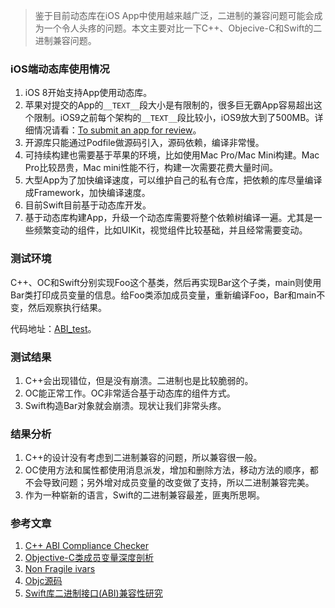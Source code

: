 > 鉴于目前动态库在iOS App中使用越来越广泛，二进制的兼容问题可能会成为一个令人头疼的问题。本文主要对比一下C++、Objecive-C和Swift的二进制兼容问题。

### iOS端动态库使用情况

1. iOS 8开始支持App使用动态库。
2. 苹果对提交的App的`__TEXT__`段大小是有限制的，很多巨无霸App容易超出这个限制。iOS9之前每个架构的`__TEXT__`段比较小，iOS9放大到了500MB。详细情况请看：[To submit an app for review](https://developer.apple.com/library/content/documentation/LanguagesUtilities/Conceptual/iTunesConnect_Guide/Chapters/SubmittingTheApp.html)。
3. 开源库只能通过Podfile做源码引入，源码依赖，编译非常慢。
4. 可持续构建也需要基于苹果的环境，比如使用Mac Pro/Mac Mini构建。Mac Pro比较昂贵，Mac mini性能不行，构建一次需要花费大量时间。
5. 大型App为了加快编译速度，可以维护自己的私有仓库，把依赖的库尽量编译成Framework，加快编译速度。
6. 目前Swift目前基于动态库开发。
7. 基于动态库构建App，升级一个动态库需要将整个依赖树编译一遍。尤其是一些频繁变动的组件，比如UIKit，视觉组件比较基础，并且经常需要变动。

### 测试环境

C++、OC和Swift分别实现Foo这个基类，然后再实现Bar这个子类，main则使用Bar类打印成员变量的信息。给Foo类添加成员变量，重新编译Foo，Bar和main不变，然后观察执行结果。

代码地址：[ABI_test](https://github.com/henshao/ABI_test)。

### 测试结果

1. C++会出现错位，但是没有崩溃。二进制也是比较脆弱的。
2. OC能正常工作。OC非常适合基于动态库的组件方式。
3. Swift构造Bar对象就会崩溃。现状让我们非常头疼。

### 结果分析

1. C++的设计没有考虑到二进制兼容的问题，所以兼容很一般。
2. OC使用方法和属性都使用消息派发，增加和删除方法，移动方法的顺序，都不会导致问题；另外增对成员变量的改变做了支持，所以二进制兼容完美。
3. 作为一种崭新的语言，Swift的二进制兼容最差，匪夷所思啊。

### 参考文章

1. [C++ ABI Compliance Checker](https://lvc.github.io/abi-compliance-checker/)
2. [Objective-C类成员变量深度剖析](http://quotation.github.io/objc/2015/05/21/objc-runtime-ivar-access.html)
3. [Non Fragile ivars](http://www.jianshu.com/p/3b219ab86b09)
4. [Objc源码](https://github.com/opensource-apple/objc4)
5. [Swift库二进制接口(ABI)兼容性研究](http://www.jianshu.com/p/5860f5542f21)
